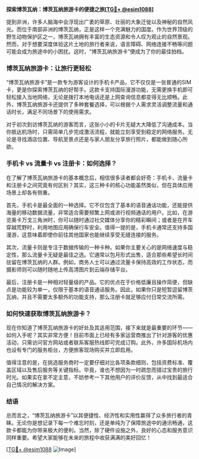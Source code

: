 **探索博茨瓦纳：博茨瓦纳旅游卡的便捷之旅[[TG💪+ @esim1088](https://t.me/s/esim1088)]**

提到非洲，许多人脑海中会浮现出广袤的草原、壮丽的大象迁徙以及神秘的自然风光。而位于南部非洲的博茨瓦纳，正是这样一个充满魅力的国度。作为世界顶级的野生动物保护区之一，博茨瓦纳拥有丰富的生态资源和令人叹为观止的自然景观。然而，对于想要深度体验这片土地的旅行者来说，语言障碍、网络连接不畅等问题可能会成为旅途中的小困扰。这时，“博茨瓦纳旅游卡”便成为了你的最佳拍档。

### 博茨瓦纳旅游卡：让旅行更轻松

“博茨瓦纳旅游卡”是一款专为游客设计的手机卡产品，它不仅仅是一张普通的SIM卡，更是你探索博茨瓦纳的好帮手。这款卡支持国际漫游功能，无需更换手机即可轻松接入当地网络，无论是拨打本地电话还是上网查询信息都变得无比顺畅。此外，博茨瓦纳旅游卡还提供了多种套餐选择，可以根据个人需求灵活调整流量和通话时长，满足不同场景下的使用需求。

对于初次到访博茨瓦纳的游客而言，这张小小的卡片无疑大大降低了沟通成本。当你抵达机场时，只需简单几步完成激活流程，就能立刻享受到稳定的网络服务。无论是寻找酒店位置、导航至景点还是与家人朋友分享旅行照片，都能做到随心所欲。

### 手机卡 vs 流量卡 vs 注册卡：如何选择？

在了解了博茨瓦纳旅游卡的基本概念后，相信很多读者都会好奇：手机卡、流量卡和注册卡之间究竟有何区别？其实，这三种卡的核心功能虽然类似，但在具体应用场景上却各有侧重。

首先，手机卡是最全面的一种选择。它不仅包含了基本的语音通话功能，还能提供海量的移动数据流量，非常适合需要频繁上网或进行视频通话的用户。比如，在游览奥卡万戈三角洲时，你可以随时通过社交媒体分享你的精彩瞬间；或者是在开车穿越荒野时，利用地图应用确保行车安全。值得一提的是，手机卡通常还支持多国漫游，这意味着即使你前往其他国家也能继续享受无缝连接的服务。

其次，流量卡则是专注于数据传输的一种卡种。如果你主要关心的是网络速度与稳定性，那么流量卡无疑是最佳之选。它通常以包月形式出售，适合那些希望长时间驻留在博茨瓦纳的人群。例如，商务人士可以通过流量卡保持高效的工作状态，而摄影师则可以随时随地上传高清图片到云端存储平台。

最后，注册卡是一种相对轻量级的产品。它的优点在于价格低廉且操作简便，但缺点是功能较为单一，仅限于基本的语音通话服务。因此，如果你只是短暂逗留博茨瓦纳，并且不需要太多额外的功能支持，那么注册卡就足够应付日常交流所需。

### 如何快速获取博茨瓦纳旅游卡？

现在你知道了博茨瓦纳旅游卡的好处及其适用范围，接下来就是最重要的环节——如何入手呢？其实非常方便！目前市面上已经有多家运营商推出了针对游客的优惠活动，只需访问官方网站或者联系客服热线即可完成订购。此外，许多国际机场内也设有专门的服务柜台，方便旅客现场购买并立即启用。

值得注意的是，在挑选服务商时一定要仔细对比各项条款细则，包括资费标准、覆盖区域以及售后服务等关键指标。毕竟，谁也不想因为一时疏忽而错过宝贵的旅行时光。如果实在拿不定主意，不妨参考一下其他用户的评价反馈，从中找到最适合自己情况的解决方案。

### 结语

总而言之，“博茨瓦纳旅游卡”以其便捷性、经济性和实用性赢得了众多旅行者的青睐。无论你是想记录下每一个难忘时刻，还是单纯为了保障旅途中的通讯畅通，这款卡都能为你带来极大的便利。当然，除了硬件设施之外，良好的心态和服务意识同样重要。希望大家能够在未来的旅程中收获满满的美好回忆！

[[TG💪+ @esim1088](https://t.me/s/esim1088) ![Image](https://i.postimg.cc/4NQfJmqS/Snipaste-2025-05-13-00-14-12.png)]